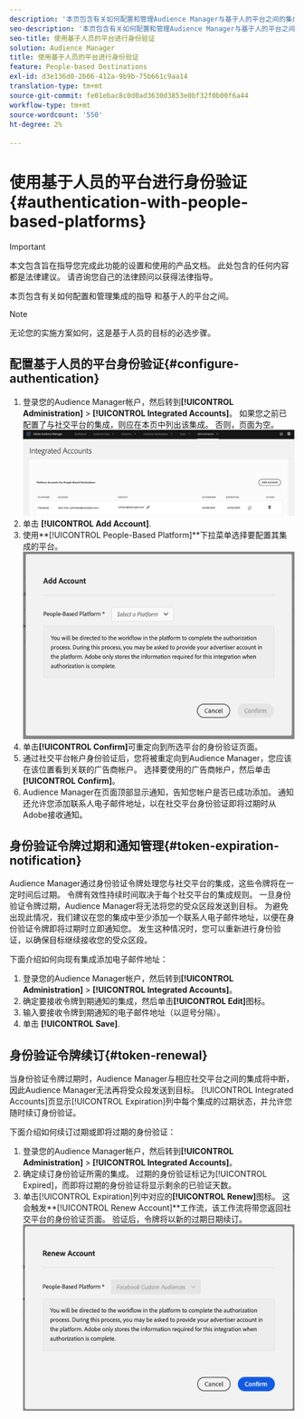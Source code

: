 ```yaml
---
description: '本页包含有关如何配置和管理Audience Manager与基于人的平台之间的集成的指导。 '
seo-description: '本页包含有关如何配置和管理Audience Manager与基于人的平台之间的集成的指导。 '
seo-title: 使用基于人员的平台进行身份验证
solution: Audience Manager
title: 使用基于人员的平台进行身份验证
feature: People-based Destinations
exl-id: d3e136d0-2b06-412a-9b9b-75b661c9aa14
translation-type: tm+mt
source-git-commit: fe01ebac8c0d0ad3630d3853e0bf32f0b00f6a44
workflow-type: tm+mt
source-wordcount: '550'
ht-degree: 2%

---
```


# 使用基于人员的平台进行身份验证 {#authentication-with-people-based-platforms}

>[!IMPORTANT]
>本文包含旨在指导您完成此功能的设置和使用的产品文档。 此处包含的任何内容都是法律建议。 请咨询您自己的法律顾问以获得法律指导。

本页包含有关如何配置和管理集成的指导
和基于人的平台之间。

>[!NOTE]
>无论您的实施方案如何，这是基于人员的目标的必选步骤。

## 配置基于人员的平台身份验证{#configure-authentication}

1. 登录您的Audience Manager帐户，然后转到&#x200B;**[!UICONTROL Administration]** > **[!UICONTROL Integrated Accounts]**。 如果您之前已配置了与社交平台的集成，则应在本页中列出该集成。 否则，页面为空。
   ![基于人的集成](assets/pbd-config.png)
2. 单击 **[!UICONTROL Add Account]**.
3. 使用&#x200B;**[!UICONTROL People-Based Platform]**下拉菜单选择要配置其集成的平台。
   ![基于人的平台](assets/pbd-add.png)
4. 单击&#x200B;**[!UICONTROL Confirm]**&#x200B;可重定向到所选平台的身份验证页面。
5. 通过社交平台帐户身份验证后，您将被重定向到Audience Manager，您应该在该位置看到关联的广告商帐户。 选择要使用的广告商帐户，然后单击&#x200B;**[!UICONTROL Confirm]**。
6. Audience Manager在页面顶部显示通知，告知您帐户是否已成功添加。 通知还允许您添加联系人电子邮件地址，以在社交平台身份验证即将过期时从Adobe接收通知。

## 身份验证令牌过期和通知管理{#token-expiration-notification}

Audience Manager通过身份验证令牌处理您与社交平台的集成，这些令牌将在一定时间后过期。 令牌有效性持续时间取决于每个社交平台的集成规则。 一旦身份验证令牌过期，Audience Manager将无法将您的受众区段发送到目标。 为避免出现此情况，我们建议在您的集成中至少添加一个联系人电子邮件地址，以便在身份验证令牌即将过期时立即通知您。 发生这种情况时，您可以重新进行身份验证，以确保目标继续接收您的受众区段。

下面介绍如何向现有集成添加电子邮件地址：

1. 登录您的Audience Manager帐户，然后转到&#x200B;**[!UICONTROL Administration]** > **[!UICONTROL Integrated Accounts]**。
1. 确定要接收令牌到期通知的集成，然后单击&#x200B;**[!UICONTROL Edit]**&#x200B;图标。
1. 输入要接收令牌到期通知的电子邮件地址（以逗号分隔）。
1. 单击 **[!UICONTROL Save]**.

## 身份验证令牌续订{#token-renewal}

当身份验证令牌过期时，Audience Manager与相应社交平台之间的集成将中断，因此Audience Manager无法再将受众段发送到目标。 [!UICONTROL Integrated Accounts]页显示[!UICONTROL Expiration]列中每个集成的过期状态，并允许您随时续订身份验证。

下面介绍如何续订过期或即将过期的身份验证：
1. 登录您的Audience Manager帐户，然后转到&#x200B;**[!UICONTROL Administration]** > **[!UICONTROL Integrated Accounts]**。
1. 确定续订身份验证所需的集成。 过期的身份验证标记为[!UICONTROL Expired]，而即将过期的身份验证将显示剩余的已验证天数。
1. 单击[!UICONTROL Expiration]列中对应的&#x200B;**[!UICONTROL Renew]**&#x200B;图标。 这会触发&#x200B;**[!UICONTROL Renew Account]**工作流，该工作流将带您返回社交平台的身份验证页面。 验证后，令牌将以新的过期日期续订。
   ![pbd-renew](assets/pbd-renew.png)
